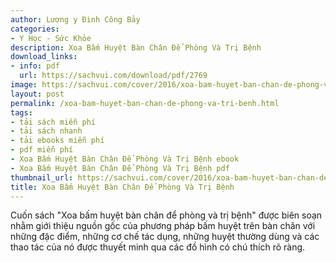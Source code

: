 ```yaml
---
author: Lương y Đinh Công Bảy
categories:
- Y Học - Sức Khỏe
description: Xoa Bấm Huyệt Bàn Chân Để Phòng Và Trị Bệnh
download_links:
- info: pdf
  url: https://sachvui.com/download/pdf/2769
image: https://sachvui.com/cover/2016/xoa-bam-huyet-ban-chan-de-phong-va-tri-benh.jpg
layout: post
permalink: /xoa-bam-huyet-ban-chan-de-phong-va-tri-benh.html
tags:
- tải sách miễn phí
- tải sách nhanh
- tải ebooks miễn phí
- pdf miễn phí
- Xoa Bấm Huyệt Bàn Chân Để Phòng Và Trị Bệnh ebook
- Xoa Bấm Huyệt Bàn Chân Để Phòng Và Trị Bệnh pdf
thumbnail_url: https://sachvui.com/cover/2016/xoa-bam-huyet-ban-chan-de-phong-va-tri-benh.jpg
title: Xoa Bấm Huyệt Bàn Chân Để Phòng Và Trị Bệnh
---
```


 <div class="item-desc text-justify"> <p>Cuốn sách "Xoa bấm huyệt bàn chân để phòng và trị bệnh" được biên soạn nhằm giới thiệu nguồn gốc của phương pháp bấm huyệt trên bàn chân với những đặc điểm, những cơ chế tác dụng, những huyệt thường dùng và các thao tác của nó được thuyết minh qua các đồ hình có chú thích rõ ràng.</p> </div>